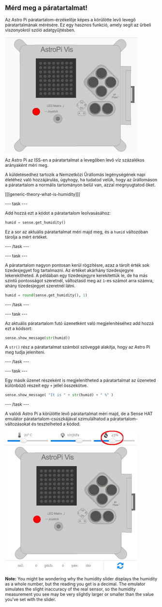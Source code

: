 ## Mérd meg a páratartalmat!

Az Astro Pi páratartalom-érzékelője képes a körülötte levő levegő páratartalmának mérésére. Ez egy hasznos funkció, amely segít az űrbeli viszonyokról szóló adatgyűjtésben.

![Üzenet a páratartalomról](images/degrees-message.gif)

Az Astro Pi az ISS-en a páratartalmat a levegőben levő víz százalékos arányaként méri meg.

A küldetésedhez tartozik a Nemzetközi Űrállomás legénységének napi életéhez való hozzájárulás, úgyhogy, ha tudatod velük, hogy az űrállomáson a páratartalom a normális tartományon belül van, azzal megnyugtatod őket.

[[[generic-theory-what-is-humidity]]]

--- task ---

Add hozzá ezt a kódot a páratartalom leolvasásához:

```python
humid = sense.get_humidity()
```

Ez a sor az aktuális páratartalmat méri majd meg, és a `humid` változóban tárolja a mért értéket.

--- /task ---

--- task ---

A páratartalom nagyon pontosan kerül rögzítésre, azaz a tárolt érték sok tizedesjegyet fog tartalmazni. Az értéket akárhány tizedesjegyre lekerekítheted. A példában egy tizedesjegyre kerekítettük le, de ha más szintű pontosságot szeretnél, változtasd meg az `1`-es számot arra számra, ahány tizedesjegyet szeretnél látni.

```python
humid = round(sense.get_humidity(), 1)
```

--- /task ---

--- task ---

Az aktuális páratartalom futó üzenetként való megjelenítéséhez add hozzá ezt a kódsort:

```python
sense.show_message(str(humid))
```

A `str()` rész a páratartalmat számból szöveggé alakítja, hogy az Astro Pi meg tudja jeleníteni.

--- /task ---

--- task ---

Egy másik üzenet részeként is megjelenítheted a páratartalmat az üzeneted különböző részeit egy `+` jellel összekötve.

```python
sense.show_message( "It is " + str(humid) + " %" )
```

--- /task ---

A valódi Astro Pi a körülötte levő páratartalmat méri majd, de a Sense HAT emulátor páratartalom-csúszkájával szimulálhatod a páratartalom-változásokat és tesztelheted a kódod.

![Páratartalom csúszka](images/humidity-slider.png)

**Note:** You might be wondering why the humidity slider displays the humidity as a whole number, but the reading you get is a decimal. The emulator simulates the slight inaccuracy of the real sensor, so the humidity measurement you see may be very slightly larger or smaller than the value you've set with the slider.

